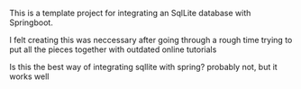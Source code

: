 This is a template project for integrating an SqlLite database with Springboot.

I felt creating this was neccessary after going through a rough time trying to put all the pieces together with outdated online tutorials 

Is this the best way of integrating sqllite with spring? probably not, but it works well 
